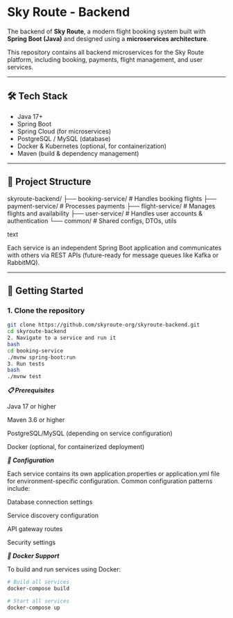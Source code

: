 # Sky Route - Backend

The backend of **Sky Route**, a modern flight booking system built with **Spring Boot (Java)** and designed using a **microservices architecture**.

This repository contains all backend microservices for the Sky Route platform, including booking, payments, flight management, and user services.

---

## 🛠️ Tech Stack

- Java 17+
- Spring Boot
- Spring Cloud (for microservices)
- PostgreSQL / MySQL (database)
- Docker & Kubernetes (optional, for containerization)
- Maven (build & dependency management)

---

## 📂 Project Structure
skyroute-backend/
├── booking-service/ # Handles booking flights
├── payment-service/ # Processes payments
├── flight-service/ # Manages flights and availability
├── user-service/ # Handles user accounts & authentication
└── common/ # Shared configs, DTOs, utils

text

Each service is an independent Spring Boot application and communicates with others via REST APIs (future-ready for message queues like Kafka or RabbitMQ).

---

## 🚀 Getting Started

### 1. **Clone the repository**

```bash
git clone https://github.com/skyroute-org/skyroute-backend.git
cd skyroute-backend
2. Navigate to a service and run it
bash
cd booking-service
./mvnw spring-boot:run
3. Run tests
bash
./mvnw test
```
***📋 Prerequisites***

Java 17 or higher

Maven 3.6 or higher

PostgreSQL/MySQL (depending on service configuration)

Docker (optional, for containerized deployment)

***🔧 Configuration***

Each service contains its own application.properties or application.yml file for environment-specific configuration. Common configuration patterns include:

Database connection settings

Service discovery configuration

API gateway routes

Security settings

***🐳 Docker Support***

To build and run services using Docker:

```bash
# Build all services
docker-compose build

# Start all services
docker-compose up
```
